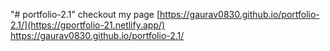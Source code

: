 "# portfolio-2.1" 
checkout my page
[https://gaurav0830.github.io/portfolio-2.1/](https://gportfolio-21.netlify.app/)<br/>
 https://gaurav0830.github.io/portfolio-2.1/
